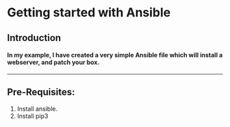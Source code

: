 
# Getting started with Ansible


## Introduction
#### In my example, I have created a very simple Ansible file which will install a webserver, and patch your box. 
---
## Pre-Requisites:

1. Install ansible. 
2. Install pip3
 
